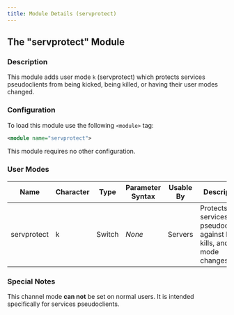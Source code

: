 ```yaml
---
title: Module Details (servprotect)
---
```


## The "servprotect" Module

### Description

This module adds user mode `k` (servprotect) which protects services pseudoclients from being kicked, being killed, or having their user modes changed.

### Configuration

To load this module use the following `<module>` tag:

```xml
<module name="servprotect">
```

This module requires no other configuration.

### User Modes

Name        | Character | Type   | Parameter Syntax | Usable By | Description
----------- | --------- | ------ | ---------------- | --------- | -----------
servprotect | k         | Switch | *None*           | Servers   | Protects services pseudoclients against kicks, kills, and user mode changes.

### Special Notes

This channel mode **can not** be set on normal users. It is intended specifically for services pseudoclients.
